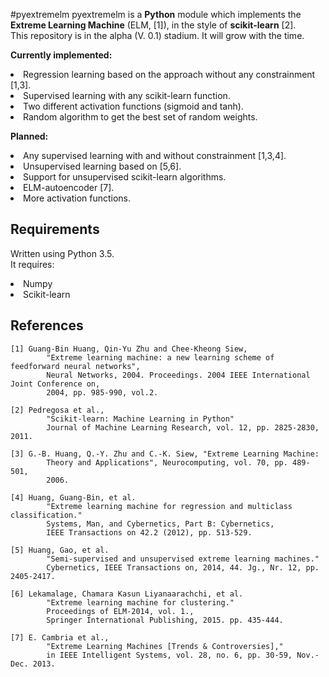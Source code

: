 #pyextremelm
pyextremelm is a **Python** module which implements the
**Extreme Learning Machine** (ELM, [1]), in the style of **scikit-learn** [2]. </br>
This repository is in the alpha (V. 0.1) stadium. It will grow with the time.

**Currently implemented:**
<li>Regression learning based on the approach without any constrainment [1,3].
<li>Supervised learning with any scikit-learn function.
<li>Two different activation functions (sigmoid and tanh).
<li>Random algorithm to get the best set of random weights.

**Planned:**
<li>Any supervised learning with and without constrainment [1,3,4].
<li>Unsupervised learning based on [5,6].
<li>Support for unsupervised scikit-learn algorithms.
<li>ELM-autoencoder [7].
<li>More activation functions.


Requirements
------------
Written using Python 3.5.<br>
It requires:
<li>Numpy
<li>Scikit-learn



References
----------
```
[1] Guang-Bin Huang, Qin-Yu Zhu and Chee-Kheong Siew,
        "Extreme learning machine: a new learning scheme of feedforward neural networks",
        Neural Networks, 2004. Proceedings. 2004 IEEE International Joint Conference on,
        2004, pp. 985-990, vol.2.

[2] Pedregosa et al.,
        "Scikit-learn: Machine Learning in Python"
        Journal of Machine Learning Research, vol. 12, pp. 2825-2830, 2011.

[3] G.-B. Huang, Q.-Y. Zhu and C.-K. Siew, "Extreme Learning Machine:
        Theory and Applications", Neurocomputing, vol. 70, pp. 489-501,
        2006.

[4] Huang, Guang-Bin, et al.
        "Extreme learning machine for regression and multiclass classification."
        Systems, Man, and Cybernetics, Part B: Cybernetics,
        IEEE Transactions on 42.2 (2012), pp. 513-529.

[5] Huang, Gao, et al.
        "Semi-supervised and unsupervised extreme learning machines."
        Cybernetics, IEEE Transactions on, 2014, 44. Jg., Nr. 12, pp. 2405-2417.

[6] Lekamalage, Chamara Kasun Liyanaarachchi, et al.
        "Extreme learning machine for clustering."
        Proceedings of ELM-2014, vol. 1.,
        Springer International Publishing, 2015. pp. 435-444.

[7] E. Cambria et al.,
        "Extreme Learning Machines [Trends & Controversies],"
        in IEEE Intelligent Systems, vol. 28, no. 6, pp. 30-59, Nov.-Dec. 2013.
```

